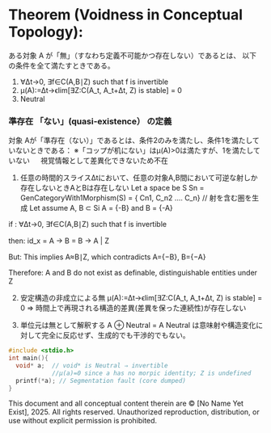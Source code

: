 # Theorem (Voidness in Conceptual Topology):

ある対象 A が「無」（すなわち定義不可能かつ存在しない）であるとは、
以下の条件を全て満たすときである。
1. ∀Δt→0, ∃f∈C(A,B∣Z) such that f is invertible
2. μ(A):=Δt→ϵlim[∃Z:C(A_t, A_t+Δt, Z) is stable] = 0
3. Neutral

### 準存在 「ない」(quasi-existence） の定義
対象 Aが「準存在（ない）」であるとは、条件2のみを満たし、条件1を満たしていないときである：
※「コップが机にない」はμ(A)>0は満たすが、1を満たしていない
　 視覚情報として差異化できないため不在


1. 任意の時間的スライスΔtにおいて、任意の対象A,B間において可逆な射しか存在しないときAとBは存在しない
Let a space be S
Sn = GenCategoryWith1Morphism(S) = { Cn1, C_n2 …. C_n} // 射を含む圏を生成
Let assume A, B ⊂ Si
A = {-B} and B = {-A}

if :
∀Δt→0, ∃f∈C(A,B∣Z) such that f is invertible

then:
id_x = A → B = B → A | Z　

But:
This implies A≈B∣Z, which contradicts A={−B}, B={−A}

Therefore:
A and B do not exist as definable, distinguishable entities under Z


2. 安定構造の非成立による無
μ(A):=Δt→ϵlim[∃Z:C(A_t, A_t+Δt, Z) is stable] = 0
⇒ 時間上で再現される構造的差異(差異を保った連続性)が存在しない

3. 単位元は無として解釈する
A ⊕ Neutral = A
Neutral は意味射や構造変化に対して完全に反応せず、生成的でも干渉的でもない。

```C
#include <stdio.h>
int main(){
  void* a;  // void* is Neutral ⇒ invertible 
            //μ(a)=0 since a has no morpic identity; Z is undefined
  printf(*a); // Segmentation fault (core dumped)
}
```

This document and all conceptual content therein are © [No Name Yet Exist], 2025. All rights reserved. Unauthorized reproduction, distribution, or use without explicit permission is prohibited.
